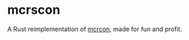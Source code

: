 # mcrscon
A Rust reimplementation of [mcrcon](https://github.com/Tiiffi/mcrcon), made for fun and profit. 
